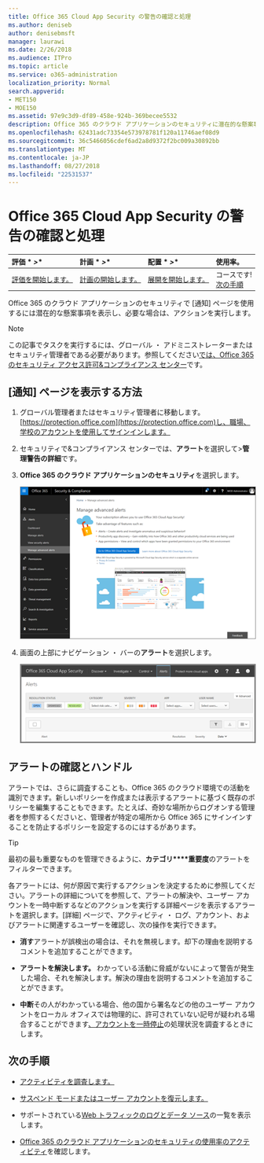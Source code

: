 ```yaml
---
title: Office 365 Cloud App Security の警告の確認と処理
ms.author: deniseb
author: denisebmsft
manager: laurawi
ms.date: 2/26/2018
ms.audience: ITPro
ms.topic: article
ms.service: o365-administration
localization_priority: Normal
search.appverid:
- MET150
- MOE150
ms.assetid: 97e9c3d9-df89-458e-924b-369becee5532
description: Office 365 のクラウド アプリケーションのセキュリティに潜在的な懸案事項を表示し、アクションを実行するのには [通知] ページを使用します。閉じるし、アラートを解決するまたは必要に応じて、ユーザー アカウントを一時停止できます。
ms.openlocfilehash: 62431adc73354e573978781f120a11746aef08d9
ms.sourcegitcommit: 36c5466056cdef6ad2a8d9372f2bc009a30892bb
ms.translationtype: MT
ms.contentlocale: ja-JP
ms.lasthandoff: 08/27/2018
ms.locfileid: "22531537"
---
```

# <a name="review-and-take-action-on-alerts-in-office-365-cloud-app-security"></a>Office 365 Cloud App Security の警告の確認と処理
  
|評価 * *\>**|計画 * *\>**|配置 * *\>**|使用率。|
|:-----|:-----|:-----|:-----|
|[評価を開始します。](office-365-cas-overview.md) <br/> |[計画の開始します。](get-ready-for-office-365-cas.md) <br/> |[展開を開始します。](turn-on-office-365-cas.md) <br/> |コースです!  <br/> [次の手順](#next-steps) <br/> |
   
Office 365 のクラウド アプリケーションのセキュリティで [通知] ページを使用するには潜在的な懸案事項を表示し、必要な場合は、アクションを実行します。
  
> [!NOTE]
> この記事でタスクを実行するには、グローバル ・ アドミニストレーターまたはセキュリティ管理者である必要があります。参照してください[では、Office 365 のセキュリティ アクセス許可&amp;コンプライアンス センター](permissions-in-the-security-and-compliance-center.md)です。 
  
## <a name="how-to-get-to-the-alerts-page"></a>[通知] ページを表示する方法

1. グローバル管理者またはセキュリティ管理者に移動します。[https://protection.office.com](https://protection.office.com)し、職場、学校のアカウントを使用してサインインします。 
    
2. セキュリティで&amp;コンプライアンス センターでは、**アラート**を選択して\>**管理警告の詳細**です。
    
3. **Office 365 のクラウド アプリケーションのセキュリティ**を選択します。
    
    ![セキュリティ&amp;コンプライアンス センターでは、Office 365 のクラウド アプリケーションのセキュリティに移動するのには高度な通知の管理を選択します。](media/958632d4-03e3-4ade-8e22-d5509db6fca7.png)
  
4. 画面の上部にナビゲーション ・ バーの**アラート**を選択します。
    
    ![[アラート] ページで、トリガーされたアラートと行った操作を確認できます。](media/3b53d4c9-4b13-435d-8547-8c0f9ae6b914.png)
  
## <a name="review-and-handle-alerts"></a>アラートの確認とハンドル

アラートでは、さらに調査することも、Office 365 のクラウド環境での活動を識別できます。新しいポリシーを作成または表示するアラートに基づく既存のポリシーを編集することもできます。たとえば、奇妙な場所からログオンする管理者を参照するくださいと、管理者が特定の場所から Office 365 にサインインすることを防止するポリシーを設定するのにはするがあります。
  
> [!TIP]
> 最初の最も重要なものを管理できるように、**カテゴリ****重要度**のアラートをフィルターできます。 
  
各アラートには、何が原因で実行するアクションを決定するために参照してください。アラートの詳細についてを参照して、アラートの解決や、ユーザー アカウントを一時中断するなどのアクションを実行する詳細ページを表示するアラートを選択します。[詳細] ページで、アクティビティ ・ ログ、アカウント、およびアラートに関連するユーザーを確認し、次の操作を実行できます。
  
- **消す**アラートが誤検出の場合は、それを無視します。却下の理由を説明するコメントを追加することができます。 
    
- **アラートを解決します。** わかっている活動に脅威がないによって警告が発生した場合、それを解決します。解決の理由を説明するコメントを追加することができます。 
    
- **中断**その人がわかっている場合、他の国から署名などの他のユーザー アカウントをローカル オフィスでは物理的に、許可されていない記号が疑われる場合することができます[、アカウントを一時停止](suspend-or-restore-an-account-in-ocas.md)の処理状況を調査するときにします。 
    
## <a name="next-steps"></a>次の手順

- [アクティビティを調査します。](investigate-an-activity-in-office-365-cas.md)
    
- [サスペンド モードまたはユーザー アカウントを復元します。](suspend-or-restore-an-account-in-ocas.md)
    
- サポートされている[Web トラフィックのログとデータ ソース](web-traffic-logs-and-data-sources-for-ocas.md)の一覧を表示します。
    
- [Office 365 のクラウド アプリケーションのセキュリティの使用率のアクティビティ](utilization-activities-for-ocas.md)を確認します。
    

